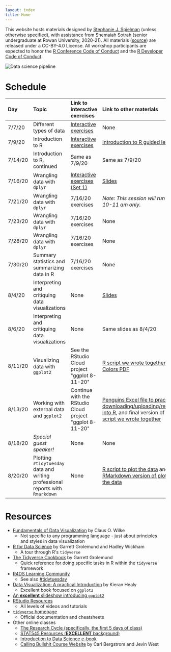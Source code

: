 ```yaml
---
layout: index
title: Home
---
```


This website hosts materials designed by [Stephanie J. Spielman](https://spielmanlab.github.io) (unless otherwise specified), with assistance from Shemaiah Sotrah (senior undergraduate at Rowan University, 2020-21). All materials ([source](https://github.com/sjspielman/cb2r-ds-summer2020/)) are released under a CC-BY-4.0 License. All workshop participants are expected to honor the [R Conference Code of Conduct](https://www.r-project.org/coc.html) and the [R Developer Code of Conduct](https://www.contributor-covenant.org/version/2/0/code_of_conduct/).

![Data science pipeline](https://d33wubrfki0l68.cloudfront.net/571b056757d68e6df81a3e3853f54d3c76ad6efc/32d37/diagrams/data-science.png)


# Schedule

| Day | Topic | Link to interactive exercises | Link to other materials |
|:------|:----|:------------------------------|:------------------------|
| 7/7/20  | Different types of data |  [Interactive exercises](https://sjspielman.shinyapps.io/intro_data/)| None |
| 7/9/20  | Introduction to R |  [Interactive exercises](https://sjspielman.shinyapps.io/intro_to_r/)| [Introduction to R guided lesson](http://htmlpreview.github.io/?https://github.com/sjspielman/cb2r-ds-summer2020/blob/master/resources/introduction_to_R.html) |
| 7/14/20 | Introduction to R, continued |  Same as 7/9/20| Same as 7/9/20 |
| 7/16/20 | Wrangling data with `dplyr` | [Interactive exercises (Set 1)](https://sjspielman.shinyapps.io/intro_dplyr/)| [Slides](https://github.com/sjspielman/cb2r-ds-summer2020/blob/master/resources/introduction_to_dplyr.pdf) |
| 7/21/20 | Wrangling data with `dplyr` |7/16/20 exercises | *Note: This session will run from 10-11 am only.* | 
| 7/23/20 | Wrangling data with `dplyr` | 7/16/20 exercises | None |
| 7/28/20 | Wrangling data with `dplyr` | 7/16/20 exercises | None |
| 7/30/20 | Summary statistics and summarizing data in R | 7/16/20 exercises | None |
| 8/4/20  | Interpreting and critiquing data visualizations | None | [Slides](https://github.com/sjspielman/cb2r-ds-summer2020/blob/master/resources/introduction_to_principles_dataviz.pdf) |
| 8/6/20  | Interpreting and critiquing data visualizations | None | Same slides as 8/4/20 |
| 8/11/20 | Visualizing data with `ggplot2` | See the RStudio Cloud project "ggplot 8-11-20" | [R script we wrote together](https://raw.githubusercontent.com/sjspielman/cb2r-ds-summer2020/master/resources/practice_ggplot_8-11-20.R) and [Colors PDF](https://github.com/sjspielman/cb2r-ds-summer2020/blob/master/resources/static/Rcolor.pdf) |
| 8/13/20 | Working with external data and `ggplot2`| Continue with the RStudio Cloud project "ggplot 8-11-20"| [Penguins Excel file to practice downloading/uploading/reading into R](https://github.com/sjspielman/cb2r-ds-summer2020/raw/master/resources/penguins.xlsx), and final version of the [R script we wrote together](https://raw.githubusercontent.com/sjspielman/cb2r-ds-summer2020/master/resources/practice_ggplot_8-13-20.R)|
| 8/18/20 | *Special guest speaker!* | None | None |
| 8/20/20 | Plotting `#tidytuesday` data and writing professional reports with `Rmarkdown` | None | [R script to plot the data](https://raw.githubusercontent.com/sjspielman/cb2r-ds-summer2020/master/resources/practice_tidy_tuesday.R) and [RMarkdown version of plotting the data](https://raw.githubusercontent.com/sjspielman/cb2r-ds-summer2020/master/resources/my_first_rmarkdown.Rmd) |


# Resources

+ [Fundamentals of Data Visualization](https://serialmentor.com/dataviz/) by Claus O. Wilke
  + Not specific to any programming language - just about principles and styles in data visualization
+ [R for Data Science](https://r4ds.had.co.nz/) by Garrett Grolemund and Hadley Wickham
  + A tour through R's `tidyverse`
+ [The Tidyverse Cookbook](https://rstudio-education.github.io/tidyverse-cookbook/index.html) by Garrett Grolemund
  + Quick reference for doing specific tasks in R within the `tidyverse` framework
+ [R4DS Learning Community](https://www.rfordatasci.com/)
  + See also [#tidytuesday](https://twitter.com/thomas_mock/status/1280174453410934784)
+ [Data Visualization: A practical Introduction](https://socviz.co/) by Kieran Healy
  + Excellent book focused on `ggplot2`
+ [An **excellent** slideshow introducing `ggplot2`](https://pkg.garrickadenbuie.com/trug-ggplot2/#1)
+ [RStudio Resources](https://resources.rstudio.com/)
  + All levels of videos and tutorials
+ [`tidyverse` homepage](https://www.tidyverse.org/)
  + Official documentation and cheatsheets
+ Other online classes
  + [The Research Cycle (specifically, the first 5 days of class)](https://rgup.gitlab.io/research_cycle/index.html)
  + [STAT545 Resources (**EXCELLENT** background)](https://stat545.com/)
  + [Introduction to Data Science e-book](https://rafalab.github.io/dsbook/)
  + [Calling Bullshit Course Website](https://callingbullshit.org/) by Carl Bergstrom and Jevin West




